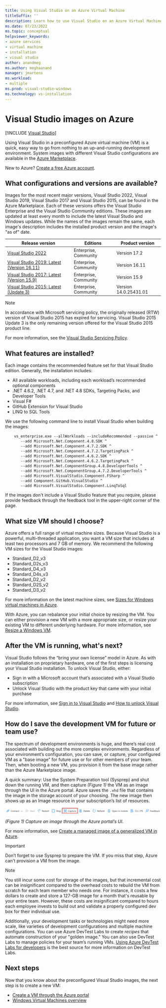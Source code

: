 ```yaml
---
title: Using Visual Studio on an Azure Virtual Machine
titleSuffix: ''
description: Learn how to use Visual Studio on an Azure Virtual Machine
ms.date: 07/23/2022
ms.topic: conceptual
helpviewer_keywords:
- azure services
- virtual machine
- installation
- visual studio
author: anandmeg
ms.author: meghaanand
manager: jmartens
ms.workload:
- multiple
ms.prod: visual-studio-windows
ms.technology: vs-installation
---
```

# Visual Studio images on Azure

 [!INCLUDE [Visual Studio](~/includes/applies-to-version/vs-windows-only.md)]

Using Visual Studio in a preconfigured Azure virtual machine (VM) is a quick, easy way to go from nothing to an up-and-running development environment. System images with different Visual Studio configurations are available in the [Azure Marketplace](https://azuremarketplace.microsoft.com/marketplace/apps/category/compute?filters=virtual-machine-images%3Bmicrosoft%3Bwindows&page=1&subcategories=application-infrastructure).

New to Azure? [Create a free Azure account](https://azure.microsoft.com/free).

## What configurations and versions are available?

Images for the most recent major versions, Visual Studio 2022, Visual Studio 2019, Visual Studio 2017 and Visual Studio 2015, can be found in the Azure Marketplace.  Each of these versions offers the Visual Studio Enterprise and the Visual Studio Community editions.  These images are updated at least every month to include the latest Visual Studio and Windows updates.  While the names of the images remain the same, each image's description includes the installed product version and the image's "as of" date.

| Release version                                                                                                                                                | Editions              | Product version       |
|----------------------------------------------------------------------------------------------------------------------------------------------------------------|-----------------------|-----------------------|
| [Visual Studio 2022](https://azuremarketplace.microsoft.com/marketplace/apps/microsoftvisualstudio.visualstudio2022?tab=Overview) | Enterprise, Community | Version 17.2        |
| [Visual Studio 2019: Latest (Version 16.11)](https://azuremarketplace.microsoft.com/marketplace/apps/microsoftvisualstudio.visualstudio2019latest?tab=Overview) | Enterprise, Community | Version 16.11        |
| [Visual Studio 2017: Latest (Version 15.9)](https://azuremarketplace.microsoft.com/marketplace/apps/microsoftvisualstudio.visualstudio?tab=Overview)           | Enterprise, Community | Version 15.9      |
| [Visual Studio 2015: Latest (Update 3)](https://azuremarketplace.microsoft.com/marketplace/apps/microsoftvisualstudio.visualstudio?tab=Overview)               | Enterprise, Community | Version 14.0.25431.01 |

> [!NOTE]
> In accordance with Microsoft servicing policy, the originally released (RTW) version of Visual Studio 2015 has expired for servicing. Visual Studio 2015 Update 3 is the only remaining version offered for the Visual Studio 2015 product line.

For more information, see the [Visual Studio Servicing Policy](/visualstudio/productinfo/vs-servicing-vs).

## What features are installed?

Each image contains the recommended feature set for that Visual Studio edition. Generally, the installation includes:

* All available workloads, including each workload’s recommended optional components
* .NET 4.6.2, .NET 4.7, and .NET 4.8 SDKs, Targeting Packs, and Developer Tools
* Visual F#
* GitHub Extension for Visual Studio
* LINQ to SQL Tools

We use the following command line to install Visual Studio when building the images:

```shell
    vs_enterprise.exe --allWorkloads --includeRecommended --passive ^
       --add Microsoft.Net.Component.4.8.SDK ^
       --add Microsoft.Net.Component.4.7.2.SDK ^
       --add Microsoft.Net.Component.4.7.2.TargetingPack ^
       --add Microsoft.Net.Component.4.6.2.SDK ^
       --add Microsoft.Net.Component.4.6.2.TargetingPack ^
       --add Microsoft.Net.ComponentGroup.4.8.DeveloperTools ^
       --add Microsoft.Net.ComponentGroup.4.7.2.DeveloperTools ^
       --add Microsoft.VisualStudio.Component.FSharp ^
       --add Component.GitHub.VisualStudio ^
       --add Microsoft.VisualStudio.Component.LinqToSql
```

If the images don't include a Visual Studio feature that you require, please provide feedback through the feedback tool in the upper-right corner of the page.

## What size VM should I choose?

Azure offers a full range of virtual machine sizes. Because Visual Studio is a powerful, multi-threaded application, you want a VM size that includes at least two processors and 7 GB of memory. We recommend the following VM sizes for the Visual Studio images:

* Standard_D2_v3
* Standard_D2s_v3
* Standard_D4_v3
* Standard_D4s_v3
* Standard_D2_v2
* Standard_D2S_v2
* Standard_D3_v2

For more information on the latest machine sizes, see [Sizes for Windows virtual machines in Azure](/azure/virtual-machines/windows/sizes).

With Azure, you can rebalance your initial choice by resizing the VM. You can either provision a new VM with a more appropriate size, or resize your existing VM to different underlying hardware. For more information, see [Resize a Windows VM](/azure/virtual-machines/windows/resize-vm).

## After the VM is running, what's next?

Visual Studio follows the “bring your own license” model in Azure. As with an installation on proprietary hardware, one of the first steps is licensing your Visual Studio installation. To unlock Visual Studio, either:

* Sign in with a Microsoft account that’s associated with a Visual Studio subscription
* Unlock Visual Studio with the product key that came with your initial purchase

For more information, see [Sign in to Visual Studio](../ide/signing-in-to-visual-studio.md) and [How to unlock Visual Studio](../ide/how-to-unlock-visual-studio.md).

## How do I save the development VM for future or team use?

The spectrum of development environments is huge, and there’s real cost associated with building out the more complex environments. Regardless of your environment’s configuration, you can save, or capture, your configured VM as a "base image" for future use or for other members of your team. Then, when booting a new VM, you provision it from the base image rather than the Azure Marketplace image.

A quick summary: Use the System Preparation tool (Sysprep) and shut down the running VM, and then capture *(Figure 1)* the VM as an image through the UI in the Azure portal. Azure saves the `.vhd` file that contains the image in the storage account of your choosing. The new image then shows up as an Image resource in your subscription’s list of resources.

![Capture an image through the Azure portal’s UI](media/vs-2022/capture-vm.png)

*(Figure 1) Capture an image through the Azure portal’s UI.*

For more information, see [Create a managed image of a generalized VM in Azure](/azure/virtual-machines/windows/capture-image-resource).

> [!IMPORTANT]
> Don’t forget to use Sysprep to prepare the VM. If you miss that step, Azure can't provision a VM from the image.

> [!NOTE]
> You still incur some cost for storage of the images, but that incremental cost can be insignificant compared to the overhead costs to rebuild the VM from scratch for each team member who needs one. For instance, it costs a few dollars to create and store a 127-GB image for a month that's reusable by your entire team. However, these costs are insignificant compared to hours each employee invests to build out and validate a properly configured dev box for their individual use.

Additionally, your development tasks or technologies might need more scale, like varieties of development configurations and multiple machine configurations. You can use Azure DevTest Labs to create _recipes_ that automate construction of your "golden image." You can also use DevTest Labs to manage policies for your team’s running VMs. [Using Azure DevTest Labs for developers](/azure/devtest-labs/devtest-lab-developer-lab) is the best source for more information on DevTest Labs.

## Next steps

Now that you know about the preconfigured Visual Studio images, the next step is to create a new VM:

* [Create a VM through the Azure portal](/azure/virtual-machines/windows/quick-create-portal)
* [Windows Virtual Machines overview](/azure/virtual-machines/windows/overview)
